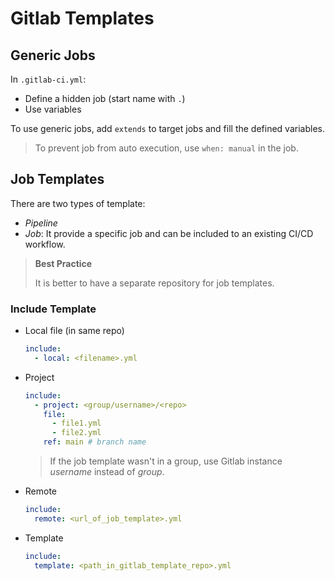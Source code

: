 # Gitlab Templates

## Generic Jobs

In `.gitlab-ci.yml`:

- Define a hidden job (start name with `.`)
- Use variables

To use generic jobs, add `extends` to target jobs and fill the defined variables.

> To prevent job from auto execution, use `when: manual` in the job.

## Job Templates

There are two types of template:

- *Pipeline*
- *Job*: It provide a specific job and can be included to an existing CI/CD workflow.

> **Best Practice**
>
> It is better to have a separate repository for job templates.

### Include Template

- Local file (in same repo)

  ```yml
  include:
    - local: <filename>.yml
  ```

- Project

  ```yml
  include:
    - project: <group/username>/<repo>
      file:
        - file1.yml
        - file2.yml
      ref: main # branch name
  ```

  > If the job template wasn't in a group, use Gitlab instance *username* instead of *group*.

- Remote

  ```yml
  include:
    remote: <url_of_job_template>.yml
  ```

- Template

  ```yml
  include:
    template: <path_in_gitlab_template_repo>.yml
  ```
